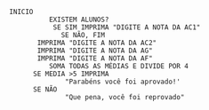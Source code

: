       INICIO 
	        	EXISTEM ALUNOS?		
		         SE SIM IMPRIMA "DIGITE A NOTA DA AC1"
			       SE NÃO, FIM
			 IMPRIMA "DIGITE A NOTA DA AC2"
			 IMPRIMA "DIGITE A NOTA DA AG"
			 IMPRIMA "DIGITE A NOTA DA AF"
				SOMA TODAS AS MÉDIAS E DIVIDE POR 4
			SE MEDIA >5 IMPRIMA	
					"Parabéns você foi aprovado!'
			SE NÃO
					"Que pena, você foi reprovado"
				
				


						

				
